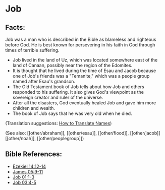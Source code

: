 # Job #

## Facts: ##

Job was a man who is described in the Bible as blameless and righteous before God. He is best known for persevering in his faith in God through times of terrible suffering.

* Job lived in the land of Uz, which was located somewhere east of the land of Canaan, possibly near the region of the Edomites.
* It is thought that he lived during the time of Esau and Jacob because one of Job's friends was a "Temanite," which was a people group named after Esau's grandson.
* The Old Testament book of Job tells about how Job and others responded to his suffering. It also gives God's viewpoint as the sovereign creator and ruler of the universe.
* After all the disasters, God eventually healed Job and gave him more children and wealth.
* The book of Job says that he was very old when he died.

(Translation suggestions: [How to Translate Names](en/ta-vol1/translate/man/translate-names))

(See also: [[other/abraham]], [[other/esau]], [[other/flood]], [[other/jacob]][[other/noah]], [[other/peoplegroup]])

## Bible References: ##

* [Ezekiel 14:12-14](en/tn/ezk/help/14/12)
* [James 05:9-11](en/tn/jas/help/05/09)
* [Job 01:1-3](en/tn/job/help/01/01)
* [Job 03:4-5](en/tn/job/help/03/04)